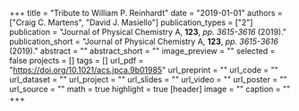 +++
title = "Tribute to William P. Reinhardt"
date = "2019-01-01"
authors = ["Craig C. Martens", "David J. Masiello"]
publication_types = ["2"]
publication = "Journal of Physical Chemistry A, **123**, _pp. 3615-3616_ (2019)."
publication_short = "Journal of Physical Chemistry A, **123**, _pp. 3615-3616_ (2019)."
abstract = ""
abstract_short = ""
image_preview = ""
selected = false
projects = []
tags = []
url_pdf = "https://doi.org/10.1021/acs.jpca.9b01985"
url_preprint = ""
url_code = ""
url_dataset = ""
url_project = ""
url_slides = ""
url_video = ""
url_poster = ""
url_source = ""
math = true
highlight = true
[header]
image = ""
caption = ""
+++
